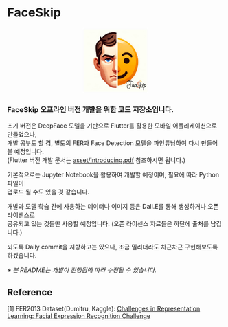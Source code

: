 # FaceSkip

<p align="center">
  <img src='asset/logo.png' width='30%'>
</p>

### FaceSkip 오프라인 버전 개발을 위한 코드 저장소입니다.<br>

초기 버전은 DeepFace 모델을 기반으로 Flutter를 활용한 모바일 어플리케이션으로 만들었으나,<br>
개발 공부도 할 겸, 별도의 FER과 Face Detection 모델을 파인튜닝하여 다시 만들어 볼 예정입니다.<br>
(Flutter 버전 개발 문서는 [asset/introducing.pdf](https://github.com/alanworks72/faceskip/blob/main/asset/introducing.pdf) 참조하시면 됩니다.)

기본적으로는 Jupyter Notebook을 활용하여 개발할 예정이며, 필요에 따라 Python 파일이<br>업로드 될 수도 있을 것 같습니다.

개발과 모델 학습 간에 사용하는 데이터나 이미지 등은 Dall.E를 통해 생성하거나 오픈 라이센스로<br>공유되고 있는 것들만 사용할 예정입니다. (오픈 라이센스 자료들은 하단에 출처를 남깁니다.)

되도록 Daily commit을 지향하고는 있으나, 조금 밀리더라도 차근차근 구현해보도록 하겠습니다.

*※ 본 README는 개발이 진행됨에 따라 수정될 수 있습니다.*


## Reference
[1] FER2013 Dataset(Dumitru, Kaggle): [Challenges in Representation Learning: Facial Expression Recognition Challenge](https://www.kaggle.com/c/challenges-in-representation-learning-facial-expression-recognition-challenge/overview)